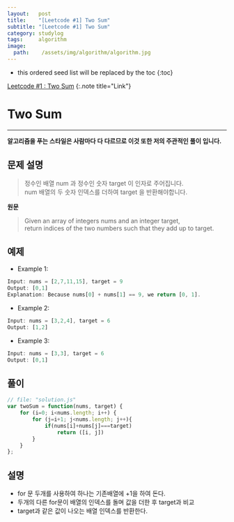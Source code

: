 ```yaml
---
layout:   post
title:    "[Leetcode #1] Two Sum"
subtitle: "[Leetcode #1] Two Sum"
category: studylog
tags:     algorithm
image:
  path:    /assets/img/algorithm/algorithm.jpg
---
```


[Leetcode #1 : Two Sum]:https://leetcode.com/problems/two-sum/  

<!--more-->
* this ordered seed list will be replaced by the toc
{:toc}  

[Leetcode #1 : Two Sum]
{:.note title="Link"}  

# Two Sum  
---  
__알고리즘을 푸는 스타일은 사람마다 다 다르므로 이것 또한 저의 주관적인 풀이 입니다.__  

## 문제 설명  
>정수인 배열 num 과 정수인 숫자 target 이 인자로 주어집니다.  
>num 배열의 두 숫자 인덱스를 더하여 target 을 반환해야합니다.

__원문__
>Given an array of integers nums and an integer target,  
>return indices of the two numbers such that they add up to target.  

## 예제  

* Example 1:
```js
Input: nums = [2,7,11,15], target = 9
Output: [0,1]
Explanation: Because nums[0] + nums[1] == 9, we return [0, 1].
```

* Example 2:
```js
Input: nums = [3,2,4], target = 6
Output: [1,2]
```

* Example 3:
```js
Input: nums = [3,3], target = 6
Output: [0,1]
```  

## 풀이  

```js
// file: "solution.js"
var twoSum = function(nums, target) {
    for (i=0; i<nums.length; i++) {
        for (j=i+1; j<nums.length; j++){
            if(nums[i]+nums[j]===target)
                return ([i, j])   
        }
    }
};
```  

## 설명  

* for 문 두개를 사용하여 하나는 기존배열에 +1을 하여 돈다.  
* 두개의 다른 for문이 배열의 인덱스를 돌며 값을 더한 후 target과 비교  
* target과 같은 값이 나오는 배열 인덱스를 반환한다.  